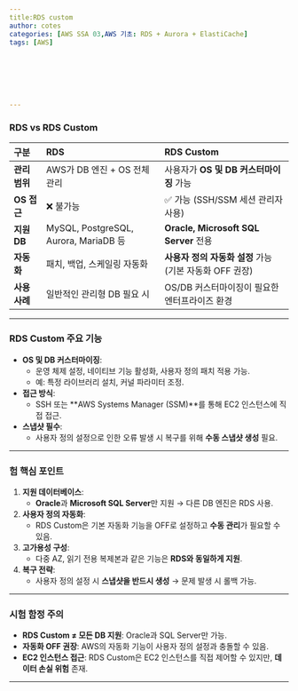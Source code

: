 ```yaml
---
title:RDS custom
author: cotes   
categories: [AWS SSA 03,AWS 기초: RDS + Aurora + ElastiCache]
tags: [AWS]







---
```


### **RDS vs RDS Custom**

| **구분**      | **RDS**                               | **RDS Custom**                                          |
| :------------ | :------------------------------------ | :------------------------------------------------------ |
| **관리 범위** | AWS가 DB 엔진 + OS 전체 관리          | 사용자가 **OS 및 DB 커스터마이징** 가능                 |
| **OS 접근**   | ❌ 불가능                              | ✅ 가능 (SSH/SSM 세션 관리자 사용)                       |
| **지원 DB**   | MySQL, PostgreSQL, Aurora, MariaDB 등 | **Oracle, Microsoft SQL Server** 전용                   |
| **자동화**    | 패치, 백업, 스케일링 자동화           | **사용자 정의 자동화 설정** 가능 (기본 자동화 OFF 권장) |
| **사용 사례** | 일반적인 관리형 DB 필요 시            | OS/DB 커스터마이징이 필요한 엔터프라이즈 환경           |

------

### **RDS Custom 주요 기능**

- **OS 및 DB 커스터마이징**:
  - 운영 체제 설정, 네이티브 기능 활성화, 사용자 정의 패치 적용 가능.
  - 예: 특정 라이브러리 설치, 커널 파라미터 조정.
- **접근 방식**:
  - SSH 또는 **AWS Systems Manager (SSM)**를 통해 EC2 인스턴스에 직접 접근.
- **스냅샷 필수**:
  - 사용자 정의 설정으로 인한 오류 발생 시 복구를 위해 **수동 스냅샷 생성** 필요.

------

### **험 핵심 포인트**

1. **지원 데이터베이스**:
   - **Oracle**과 **Microsoft SQL Server**만 지원 → 다른 DB 엔진은 RDS 사용.
2. **사용자 정의 자동화**:
   - RDS Custom은 기본 자동화 기능을 OFF로 설정하고 **수동 관리**가 필요할 수 있음.
3. **고가용성 구성**:
   - 다중 AZ, 읽기 전용 복제본과 같은 기능은 **RDS와 동일하게 지원**.
4. **복구 전략**:
   - 사용자 정의 설정 시 **스냅샷을 반드시 생성** → 문제 발생 시 롤백 가능.

------

### **시험 함정 주의**

- **RDS Custom ≠ 모든 DB 지원**: Oracle과 SQL Server만 가능.
- **자동화 OFF 권장**: AWS의 자동화 기능이 사용자 정의 설정과 충돌할 수 있음.
- **EC2 인스턴스 접근**: RDS Custom은 EC2 인스턴스를 직접 제어할 수 있지만, **데이터 손실 위험** 존재.

------